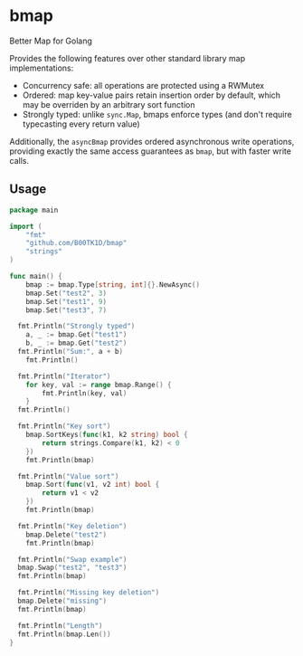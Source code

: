 # bmap
Better Map for Golang

Provides the following features over other standard library map implementations:

* Concurrency safe: all operations are protected using a RWMutex
* Ordered: map key-value pairs retain insertion order by default, which may be overriden by an arbitrary sort function
* Strongly typed: unlike `sync.Map`, bmaps enforce types (and don't require typecasting every return value)

Additionally, the `asyncBmap` provides ordered asynchronous write operations, providing exactly the same access guarantees as `bmap`, but with faster write calls.

## Usage

```go
package main

import (
	"fmt"
	"github.com/B00TK1D/bmap"
	"strings"
)

func main() {
	bmap := bmap.Type[string, int]{}.NewAsync()
	bmap.Set("test2", 3)
	bmap.Set("test1", 9)
	bmap.Set("test3", 7)

  fmt.Println("Strongly typed")
	a, _ := bmap.Get("test1")
	b, _ := bmap.Get("test2")
  fmt.Println("Sum:", a + b)
	fmt.Println()

  fmt.Println("Iterator")
	for key, val := range bmap.Range() {
		fmt.Println(key, val)
	}
  fmt.Println()

  fmt.Println("Key sort")
	bmap.SortKeys(func(k1, k2 string) bool {
		return strings.Compare(k1, k2) < 0
	})
	fmt.Println(bmap)

  fmt.Println("Value sort")
	bmap.Sort(func(v1, v2 int) bool {
		return v1 < v2
	})
	fmt.Println(bmap)

  fmt.Println("Key deletion")
	bmap.Delete("test2")
	fmt.Println(bmap)

  fmt.Println("Swap example")
  bmap.Swap("test2", "test3")
  fmt.Println(bmap)

  fmt.Println("Missing key deletion")
  bmap.Delete("missing")
  fmt.Println(bmap)

  fmt.Println("Length")
  fmt.Println(bmap.Len())
}
```
